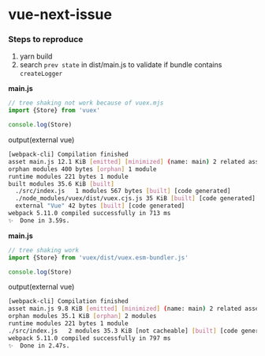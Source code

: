 # vue-next-issue

### Steps to reproduce
1. yarn build
2. search `prev state` in dist/main.js to validate if bundle contains `createLogger`

**main.js**
```js
// tree shaking not work because of vuex.mjs
import {Store} from 'vuex'

console.log(Store)
```
output(external vue)
```bash
[webpack-cli] Compilation finished
asset main.js 12.1 KiB [emitted] [minimized] (name: main) 2 related assets
orphan modules 400 bytes [orphan] 1 module
runtime modules 221 bytes 1 module
built modules 35.6 KiB [built]
  ./src/index.js   1 modules 567 bytes [built] [code generated]
  ./node_modules/vuex/dist/vuex.cjs.js 35 KiB [built] [code generated]
  external "Vue" 42 bytes [built] [code generated]
webpack 5.11.0 compiled successfully in 713 ms
✨  Done in 3.59s.
```

**main.js**
```js
// tree shaking work
import {Store} from 'vuex/dist/vuex.esm-bundler.js'

console.log(Store)
```
output(external vue)

```bash
[webpack-cli] Compilation finished
asset main.js 9.8 KiB [emitted] [minimized] (name: main) 2 related assets
orphan modules 35.1 KiB [orphan] 2 modules
runtime modules 221 bytes 1 module
./src/index.js   2 modules 35.3 KiB [not cacheable] [built] [code generated]
webpack 5.11.0 compiled successfully in 797 ms
✨  Done in 2.47s.
```